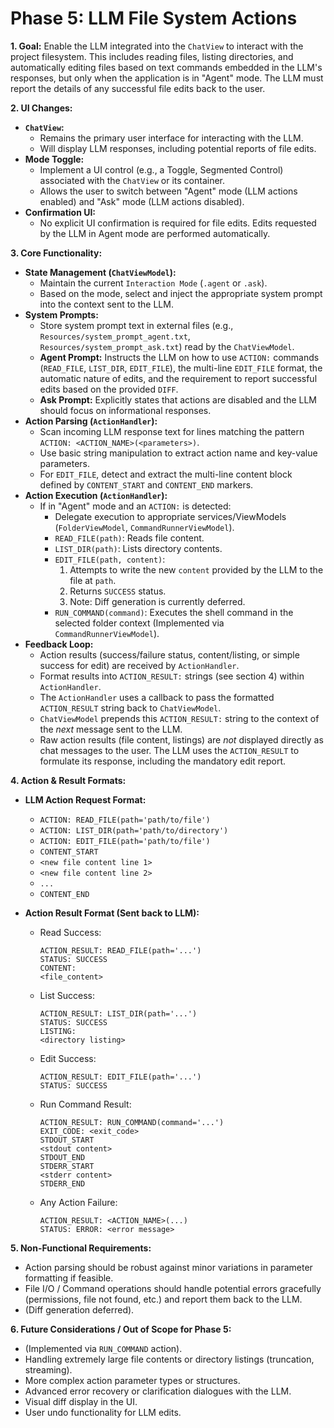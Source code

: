 # Phase 5: LLM File System Actions

**1. Goal:**
   Enable the LLM integrated into the `ChatView` to interact with the project filesystem. This includes reading files, listing directories, and automatically editing files based on text commands embedded in the LLM's responses, but only when the application is in "Agent" mode. The LLM must report the details of any successful file edits back to the user.

**2. UI Changes:**
   *   **`ChatView`:**
        *   Remains the primary user interface for interacting with the LLM.
        *   Will display LLM responses, including potential reports of file edits.
   *   **Mode Toggle:**
        *   Implement a UI control (e.g., a Toggle, Segmented Control) associated with the `ChatView` or its container.
        *   Allows the user to switch between "Agent" mode (LLM actions enabled) and "Ask" mode (LLM actions disabled).
   *   **Confirmation UI:**
        *   No explicit UI confirmation is required for file edits. Edits requested by the LLM in Agent mode are performed automatically.

**3. Core Functionality:**
   *   **State Management (`ChatViewModel`):**
        *   Maintain the current `Interaction Mode` (`.agent` or `.ask`).
        *   Based on the mode, select and inject the appropriate system prompt into the context sent to the LLM.
   *   **System Prompts:**
        *   Store system prompt text in external files (e.g., `Resources/system_prompt_agent.txt`, `Resources/system_prompt_ask.txt`) read by the `ChatViewModel`.
        *   **Agent Prompt:** Instructs the LLM on how to use `ACTION:` commands (`READ_FILE`, `LIST_DIR`, `EDIT_FILE`), the multi-line `EDIT_FILE` format, the automatic nature of edits, and the requirement to report successful edits based on the provided `DIFF`.
        *   **Ask Prompt:** Explicitly states that actions are disabled and the LLM should focus on informational responses.
   *   **Action Parsing (`ActionHandler`):**
        *   Scan incoming LLM response text for lines matching the pattern `ACTION: <ACTION_NAME>(<parameters>)`.
        *   Use basic string manipulation to extract action name and key-value parameters.
        *   For `EDIT_FILE`, detect and extract the multi-line content block defined by `CONTENT_START` and `CONTENT_END` markers.
   *   **Action Execution (`ActionHandler`):**
        *   If in "Agent" mode and an `ACTION:` is detected:
            *   Delegate execution to appropriate services/ViewModels (`FolderViewModel`, `CommandRunnerViewModel`).
            *   `READ_FILE(path)`: Reads file content.
            *   `LIST_DIR(path)`: Lists directory contents.
            *   `EDIT_FILE(path, content)`:
                1.  Attempts to write the new `content` provided by the LLM to the file at `path`.
                2.  Returns `SUCCESS` status.
                3.  Note: Diff generation is currently deferred.
            *   `RUN_COMMAND(command)`: Executes the shell command in the selected folder context (Implemented via `CommandRunnerViewModel`).
   *   **Feedback Loop:**
        *   Action results (success/failure status, content/listing, or simple success for edit) are received by `ActionHandler`.
        *   Format results into `ACTION_RESULT:` strings (see section 4) within `ActionHandler`.
        *   The `ActionHandler` uses a callback to pass the formatted `ACTION_RESULT` string back to `ChatViewModel`.
        *   `ChatViewModel` prepends this `ACTION_RESULT:` string to the context of the *next* message sent to the LLM.
        *   Raw action results (file content, listings) are *not* displayed directly as chat messages to the user. The LLM uses the `ACTION_RESULT` to formulate its response, including the mandatory edit report.

**4. Action & Result Formats:**

   *   **LLM Action Request Format:**
        *   `ACTION: READ_FILE(path='path/to/file')`
        *   `ACTION: LIST_DIR(path='path/to/directory')`
        *   `ACTION: EDIT_FILE(path='path/to/file')`
        *   `CONTENT_START`
        *   `<new file content line 1>`
        *   `<new file content line 2>`
        *   `...`
        *   `CONTENT_END`

   *   **Action Result Format (Sent back to LLM):**
        *   Read Success:
            ```
            ACTION_RESULT: READ_FILE(path='...')
            STATUS: SUCCESS
            CONTENT:
            <file_content>
            ```
        *   List Success:
            ```
            ACTION_RESULT: LIST_DIR(path='...')
            STATUS: SUCCESS
            LISTING:
            <directory listing>
            ```
        *   Edit Success:
            ```
            ACTION_RESULT: EDIT_FILE(path='...')
            STATUS: SUCCESS
            ```
        *   Run Command Result:
            ```
            ACTION_RESULT: RUN_COMMAND(command='...')
            EXIT_CODE: <exit_code>
            STDOUT_START
            <stdout content>
            STDOUT_END
            STDERR_START
            <stderr content>
            STDERR_END
            ```
        *   Any Action Failure:
            ```
            ACTION_RESULT: <ACTION_NAME>(...)
            STATUS: ERROR: <error message>
            ```

**5. Non-Functional Requirements:**
   *   Action parsing should be robust against minor variations in parameter formatting if feasible.
   *   File I/O / Command operations should handle potential errors gracefully (permissions, file not found, etc.) and report them back to the LLM.
   *   (Diff generation deferred).

**6. Future Considerations / Out of Scope for Phase 5:**
   *   (Implemented via `RUN_COMMAND` action).
   *   Handling extremely large file contents or directory listings (truncation, streaming).
   *   More complex action parameter types or structures.
   *   Advanced error recovery or clarification dialogues with the LLM.
   *   Visual diff display in the UI.
   *   User undo functionality for LLM edits. 